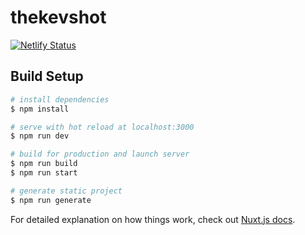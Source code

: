 # thekevshot

[![Netlify Status](https://api.netlify.com/api/v1/badges/75d505d0-e708-4bfb-a2e3-984484ad7b89/deploy-status)](https://app.netlify.com/sites/thekevshot/deploys)

## Build Setup

```bash
# install dependencies
$ npm install

# serve with hot reload at localhost:3000
$ npm run dev

# build for production and launch server
$ npm run build
$ npm run start

# generate static project
$ npm run generate
```

For detailed explanation on how things work, check out [Nuxt.js docs](https://nuxtjs.org).
